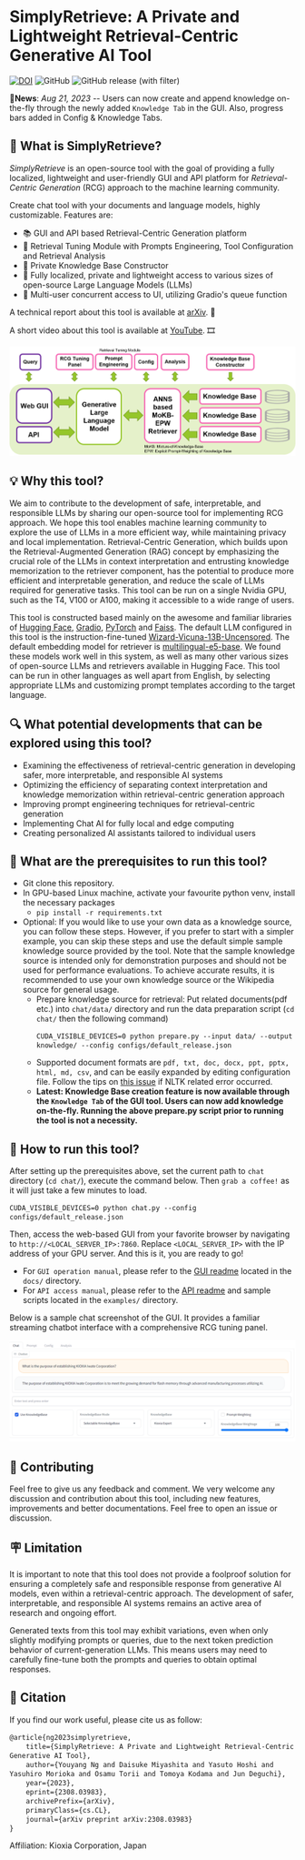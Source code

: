 # SimplyRetrieve: A Private and Lightweight Retrieval-Centric Generative AI Tool
[![DOI](https://zenodo.org/badge/670095284.svg)](https://zenodo.org/badge/latestdoi/670095284)
![GitHub](https://img.shields.io/github/license/RCGAI/SimplyRetrieve)
![GitHub release (with filter)](https://img.shields.io/github/v/release/RCGAI/SimplyRetrieve)

📰**News**: *Aug 21, 2023* -- Users can now create and append knowledge on-the-fly through the newly added `Knowledge Tab` in the GUI. Also, progress bars added in Config & Knowledge Tabs.

## 🤔 What is SimplyRetrieve?

*SimplyRetrieve* is an open-source tool with the goal of providing a fully localized, lightweight and user-friendly GUI and API platform for *Retrieval-Centric Generation* (RCG) approach to the machine learning community.

Create chat tool with your documents and language models, highly customizable. Features are:
- 📚 GUI and API based Retrieval-Centric Generation platform
- 🔧 Retrieval Tuning Module with Prompts Engineering, Tool Configuration and Retrieval Analysis
- 🏡 Private Knowledge Base Constructor
- 🧠 Fully localized, private and lightweight access to various sizes of open-source Large Language Models (LLMs)
- 🚥 Multi-user concurrent access to UI, utilizing Gradio's queue function

A technical report about this tool is available at [arXiv](https://arxiv.org/abs/2308.03983). 📖

A short video about this tool is available at [YouTube](https://youtu.be/2N3NAi0N1TY). 🎞️

![Tool Overall](docs/fig_overall.png)

## 💡 Why this tool?
We aim to contribute to the development of safe, interpretable, and responsible LLMs by sharing our open-source tool for implementing RCG approach. We hope this tool enables machine learning community to explore the use of LLMs in a more efficient way, while maintaining privacy and local implementation. Retrieval-Centric Generation, which builds upon the Retrieval-Augmented Generation (RAG) concept by emphasizing the crucial role of the LLMs in context interpretation and entrusting knowledge memorization to the retriever component, has the potential to produce more efficient and interpretable generation, and reduce the scale of LLMs required for generative tasks. This tool can be run on a single Nvidia GPU, such as the T4, V100 or A100, making it accessible to a wide range of users.

This tool is constructed based mainly on the awesome and familiar libraries of [Hugging Face](https://huggingface.co/), [Gradio](https://gradio.app/), [PyTorch](https://pytorch.org/) and [Faiss](https://faiss.ai/). The default LLM configured in this tool is the instruction-fine-tuned [Wizard-Vicuna-13B-Uncensored](https://huggingface.co/ehartford/Wizard-Vicuna-13B-Uncensored). The default embedding model for retriever is [multilingual-e5-base](https://huggingface.co/intfloat/multilingual-e5-base). We found these models work well in this system, as well as many other various sizes of open-source LLMs and retrievers available in Hugging Face. This tool can be run in other languages as well apart from English, by selecting appropriate LLMs and customizing prompt templates according to the target language.

## 🔍 What potential developments that can be explored using this tool?

- Examining the effectiveness of retrieval-centric generation in developing safer, more interpretable, and responsible AI systems
- Optimizing the efficiency of separating context interpretation and knowledge memorization within retrieval-centric generation approach
- Improving prompt engineering techniques for retrieval-centric generation
- Implementing Chat AI for fully local and edge computing
- Creating personalized AI assistants tailored to individual users

## 🔨 What are the prerequisites to run this tool?
- Git clone this repository.
- In GPU-based Linux machine, activate your favourite python venv, install the necessary packages
    - `pip install -r requirements.txt`
- Optional: If you would like to use your own data as a knowledge source, you can follow these steps. However, if you prefer to start with a simpler example, you can skip these steps and use the default simple sample knowledge source provided by the tool. Note that the sample knowledge source is intended only for demonstration purposes and should not be used for performance evaluations. To achieve accurate results, it is recommended to use your own knowledge source or the Wikipedia source for general usage.
    - Prepare knowledge source for retrieval: Put related documents(pdf etc.) into `chat/data/` directory and run the data preparation script (`cd chat/` then the following command) 
      ```
      CUDA_VISIBLE_DEVICES=0 python prepare.py --input data/ --output knowledge/ --config configs/default_release.json
      ```
    - Supported document formats are `pdf, txt, doc, docx, ppt, pptx, html, md, csv`, and can be easily expanded by editing configuration file. Follow the tips on [this issue](https://github.com/nltk/nltk/issues/1787) if NLTK related error occurred.
    - **Latest: Knowledge Base creation feature is now available through the `Knowledge Tab` of the GUI tool. Users can now add knowledge on-the-fly. Running the above prepare.py script prior to running the tool is not a necessity.** 

## 🏃 How to run this tool?
After setting up the prerequisites above, set the current path to `chat` directory (`cd chat/`), execute the command below. Then `grab a coffee!` as it will just take a few minutes to load.

```
CUDA_VISIBLE_DEVICES=0 python chat.py --config configs/default_release.json
```
Then, access the web-based GUI from your favorite browser by navigating to `http://<LOCAL_SERVER_IP>:7860`. Replace `<LOCAL_SERVER_IP>` with the IP address of your GPU server. And this is it, you are ready to go!
- For `GUI operation manual`, please refer to the [GUI readme](docs/README.md) located in the `docs/` directory.
- For `API access manual`, please refer to the [API readme](examples/README.md) and sample scripts located in the `examples/` directory.

Below is a sample chat screenshot of the GUI. It provides a familiar streaming chatbot interface with a comprehensive RCG tuning panel.

![Platform GUIsample](docs/gui_english.png)

## 🤝 Contributing
Feel free to give us any feedback and comment. We very welcome any discussion and contribution about this tool, including new features, improvements and better documentations. Feel free to open an issue or discussion.

## 🪧 Limitation
It is important to note that this tool does not provide a foolproof solution for ensuring a completely safe and responsible response from generative AI models, even within a retrieval-centric approach. The development of safer, interpretable, and responsible AI systems remains an active area of research and ongoing effort.

Generated texts from this tool may exhibit variations, even when only slightly modifying prompts or queries, due to the next token prediction behavior of current-generation LLMs. This means users may need to carefully fine-tune both the prompts and queries to obtain optimal responses.

## 📝 Citation
If you find our work useful, please cite us as follow:
```
@article{ng2023simplyretrieve,
    title={SimplyRetrieve: A Private and Lightweight Retrieval-Centric Generative AI Tool}, 
    author={Youyang Ng and Daisuke Miyashita and Yasuto Hoshi and Yasuhiro Morioka and Osamu Torii and Tomoya Kodama and Jun Deguchi},
    year={2023},
    eprint={2308.03983},
    archivePrefix={arXiv},
    primaryClass={cs.CL},
    journal={arXiv preprint arXiv:2308.03983}
}
```
Affiliation: Kioxia Corporation, Japan
